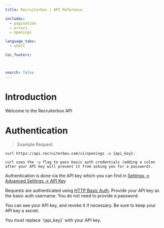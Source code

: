 ```yaml
---
title: Recruiterbox | API Reference

includes:
  - pagination
  - errors
  - openings

language_tabs:
  - shell

toc_footers:



search: false
---
```


# Introduction

Welcome to the Recruiterbox API


# Authentication

> Example Request

```shell
curl https://api.recruiterbox.com/v1/openings -u {api_key}:

curl uses the -u flag to pass basic auth credentials (adding a colon after your API key will prevent it from asking you for a password).

```


Authentication is done via the API key which you can find in [Settings -> Advanced Settings -> API Key](https://app.recruiterbox.com/app/#settings/api-key/)

Requests are authenticated using <a href="http://en.wikipedia.org/wiki/Basic_access_authentication" target="_blank">HTTP Basic Auth</a>. Provide your API key as the basic auth username. You do not need to provide a password.

You can see your API key, and revoke it if necessary. Be sure to keep your API key a secret.


<aside class="notice">
You must replace `{api_key}` with your API key.
</aside>

